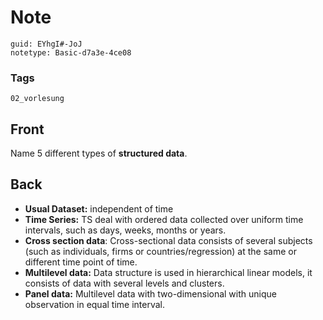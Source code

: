 # Note
```
guid: EYhgI#-JoJ
notetype: Basic-d7a3e-4ce08
```

### Tags
```
02_vorlesung
```

## Front
Name 5 different types of <b>structured data</b>.

## Back
<div>
  <div>
    <ul>
      <li><strong>Usual Dataset:</strong> independent of time
      <li><strong>Time Series:</strong> TS deal with ordered data
      collected over uniform time intervals, such as days, weeks,
      months or years.
      <li><b>Cross section data</b>: Cross-sectional data consists
      of several subjects (such as individuals, firms or
      countries/regression) at the same or different time point of
      time.
      <li><strong>Multilevel data:</strong> Data structure is used
      in hierarchical linear models, it consists of data with
      several levels and clusters.
      <li><strong>Panel data:</strong> Multilevel data with
      two-dimensional with unique observation in equal time
      interval.
    </ul>
  </div>
</div>
